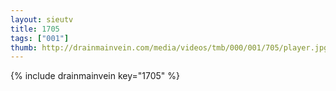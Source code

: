 ```yaml
--- 
layout: sieutv
title: 1705
tags: ["001"]
thumb: http://drainmainvein.com/media/videos/tmb/000/001/705/player.jpg
---
```

{% include drainmainvein key="1705" %} 
